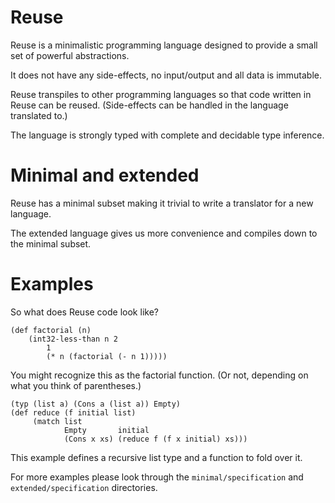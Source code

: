 
# Reuse
Reuse is a minimalistic programming language designed to provide a small set of powerful abstractions.

It does not have any side-effects, no input/output and all data is immutable.

Reuse transpiles to other programming languages so that code written in Reuse can be reused. (Side-effects can be handled in the language translated to.)

The language is strongly typed with complete and decidable type inference.

# Minimal and extended
Reuse has a minimal subset making it trivial to write a translator for a new language.

The extended language gives us more convenience and compiles down to the minimal subset.

# Examples
So what does Reuse code look like?

```
(def factorial (n)
    (int32-less-than n 2
        1
        (* n (factorial (- n 1)))))
```

You might recognize this as the factorial function. (Or not, depending on what you think of parentheses.)

```
(typ (list a) (Cons a (list a)) Empty)
(def reduce (f initial list)
     (match list
            Empty       initial
            (Cons x xs) (reduce f (f x initial) xs)))
```
This example defines a recursive list type and a function to fold over it.

For more examples please look through the `minimal/specification` and `extended/specification` directories.
